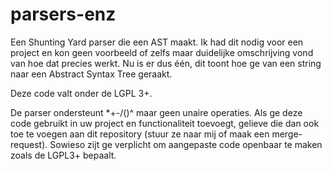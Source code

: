 # parsers-enz
Een Shunting Yard parser die een AST maakt. Ik had dit nodig voor een project en kon geen voorbeeld of zelfs maar duidelijke omschrijving vond van hoe dat precies werkt. Nu is er dus één, dit toont hoe ge van een string naar een Abstract Syntax Tree geraakt.

Deze code valt onder de LGPL 3+.

De parser ondersteunt \*+-/()^ maar geen unaire operaties. Als ge deze code gebruikt in uw project en functionaliteit toevoegt, gelieve die dan ook toe te voegen aan dit repository (stuur ze naar mij of maak een merge-request). Sowieso zijt ge verplicht om aangepaste code openbaar te maken zoals de LGPL3+ bepaalt.
